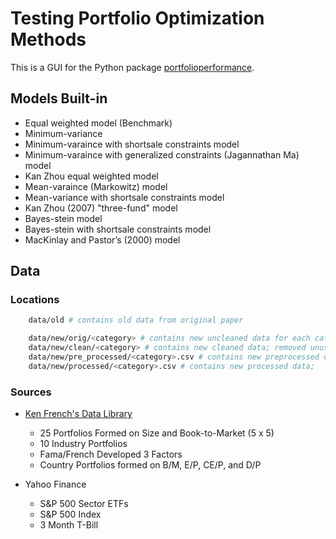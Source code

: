 # Testing Portfolio Optimization Methods

This is a GUI for the Python package [portfolioperformance](https://pypi.org/project/portfolioperformance/).

## Models Built-in

* Equal weighted model (Benchmark)
* Minimum-variance
* Minimum-varaince with shortsale constraints model
* Minimum-varaince with generalized constraints (Jagannathan Ma) model
* Kan Zhou equal weighted model
* Mean-varaince (Markowitz) model
* Mean-variance with shortsale constraints model
* Kan Zhou (2007) "three-fund" model
* Bayes-stein model
* Bayes-stein with shortsale constraints model
* MacKinlay and Pastor’s (2000) model 

## Data

### Locations

``` bash
    data/old # contains old data from original paper

    data/new/orig/<category> # contains new uncleaned data for each category/sector
    data/new/clean/<category> # contains new cleaned data; removed unused columns (Only for SPSectors)
    data/new/pre_processed/<category>.csv # contains new preprocessed data; combined all .csv files in clean/<category>
    data/new/processed/<category>.csv # contains new processed data; 
```

### Sources

* [Ken French's Data Library](http://mba.tuck.dartmouth.edu/pages/faculty/ken.french/data_library.html)
    * 25 Portfolios Formed on Size and Book-to-Market (5 x 5)
    * 10 Industry Portfolios
    * Fama/French Developed 3 Factors
    * Country Portfolios formed on B/M, E/P, CE/P, and D/P

* Yahoo Finance
    * S&P 500 Sector ETFs
    * S&P 500 Index
    * 3 Month T-Bill